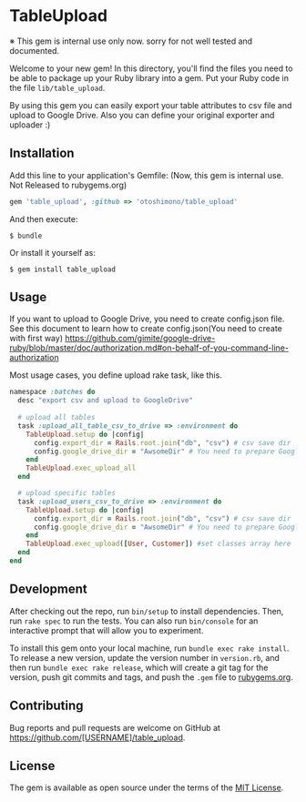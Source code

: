 # TableUpload
※ This gem is internal use only now.  sorry for not well tested and documented.

Welcome to your new gem! In this directory, you'll find the files you need to be able to package up your Ruby library into a gem. Put your Ruby code in the file `lib/table_upload`. 

By using this gem you can easily export your table attributes to csv file and upload to Google Drive.
Also you can define your original exporter and uploader :)


## Installation

Add this line to your application's Gemfile:
(Now,  this gem is internal use. Not Released to rubygems.org)

```ruby
gem 'table_upload', :github => 'otoshimono/table_upload'
```

And then execute:

    $ bundle

Or install it yourself as:

    $ gem install table_upload

## Usage
If you want to upload  to Google Drive, you need to create config.json file.
See this document to learn how to create config.json(You need to create with first way)
https://github.com/gimite/google-drive-ruby/blob/master/doc/authorization.md#on-behalf-of-you-command-line-authorization

Most usage cases, you define upload rake task, like this.
```ruby
namespace :batches do
  desc "export csv and upload to GoogleDrive"
  
  # upload all tables
  task :upload_all_table_csv_to_drive => :environment do
    TableUpload.setup do |config|
      config.export_dir = Rails.root.join("db", "csv") # csv save dir
      config.google_drive_dir = "AwsomeDir" # You need to prepare GoogleDrive Directory which you can access
    end
    TableUpload.exec_upload_all
  end

  # upload specific tables
  task :upload_users_csv_to_drive => :environment do
    TableUpload.setup do |config|
      config.export_dir = Rails.root.join("db", "csv") # csv save dir
      config.google_drive_dir = "AwsomeDir" # You need to prepare GoogleDrive Directory
    end
    TableUpload.exec_upload([User, Customer]) #set classes array here
  end
end
```


## Development

After checking out the repo, run `bin/setup` to install dependencies. Then, run `rake spec` to run the tests. You can also run `bin/console` for an interactive prompt that will allow you to experiment.

To install this gem onto your local machine, run `bundle exec rake install`. To release a new version, update the version number in `version.rb`, and then run `bundle exec rake release`, which will create a git tag for the version, push git commits and tags, and push the `.gem` file to [rubygems.org](https://rubygems.org).

## Contributing

Bug reports and pull requests are welcome on GitHub at https://github.com/[USERNAME]/table_upload.


## License

The gem is available as open source under the terms of the [MIT License](http://opensource.org/licenses/MIT).



